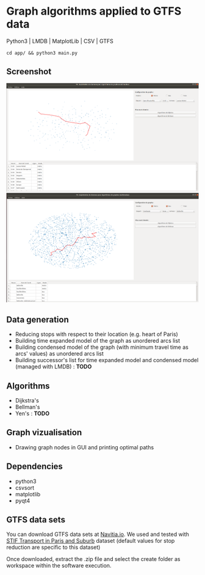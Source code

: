 # Graph algorithms applied to GTFS data

Python3 | LMDB | MatplotLib | CSV | GTFS

```
cd app/ && python3 main.py
```

## Screenshot

![Results with time expanded model](./src/with_times.png)
![Results with condensed model](./src/without_times.png)

## Data generation

- Reducing stops with respect to their location (e.g. heart of Paris)
- Building time expanded model of the graph as unordered arcs list
- Building condensed model of the graph (with minimum travel time as arcs' values) as unordered arcs list
- Building successor's list for time expanded model and condensed model (managed with LMDB) : **TODO**

## Algorithms

- Dijkstra's
- Bellman's
- Yen's : **TODO**

## Graph vizualisation

- Drawing graph nodes in GUI and printing optimal paths

## Dependencies

- python3
- csvsort
- matplotlib
- pyqt4

## GTFS data sets

You can download GTFS data sets at [Navitia.io](https://www.navitia.io/datasets). We used and tested with [STIF Transport in Paris and Suburb](https://navitia.opendatasoft.com/explore/dataset/fr-idf/table/?sort=type_file) dataset (default values for stop reduction are specific to this dataset)

Once downloaded, extract the .zip file and select the create folder as workspace within the software execution. 